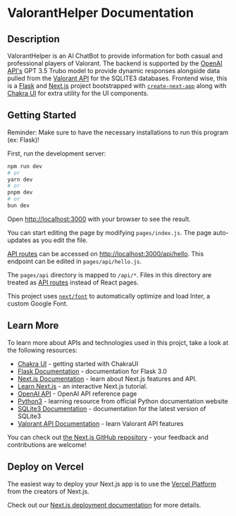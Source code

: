 # ValorantHelper Documentation

## Description

ValorantHelper is an AI ChatBot to provide information for both casual and professional players of Valorant. The backend is supported by the [OpenAI API's](https://platform.openai.com/docs/overview) GPT 3.5 Trubo model to provide dynamic responses alongside data pulled from the [Valorant API](https://valorant-api.com/) for the SQLITE3 databases. Frontend wise, this is a [Flask](https://flask.palletsprojects.com/en/3.0.x/) and [Next.js](https://nextjs.org/) project bootstrapped with [`create-next-app`](https://github.com/vercel/next.js/tree/canary/packages/create-next-app) along with [Chakra UI](https://v2.chakra-ui.com/) for extra utility for the UI components. 

## Getting Started

Reminder: Make sure to have the necessary installations to run this program (ex: Flask)!

First, run the development server:

```bash
npm run dev
# or
yarn dev
# or
pnpm dev
# or
bun dev
```

Open [http://localhost:3000](http://localhost:3000) with your browser to see the result.

You can start editing the page by modifying `pages/index.js`. The page auto-updates as you edit the file.

[API routes](https://nextjs.org/docs/api-routes/introduction) can be accessed on [http://localhost:3000/api/hello](http://localhost:3000/api/hello). This endpoint can be edited in `pages/api/hello.js`.

The `pages/api` directory is mapped to `/api/*`. Files in this directory are treated as [API routes](https://nextjs.org/docs/api-routes/introduction) instead of React pages.

This project uses [`next/font`](https://nextjs.org/docs/basic-features/font-optimization) to automatically optimize and load Inter, a custom Google Font.

## Learn More

To learn more about APIs and technologies used in this projct, take a look at the following resources:

- [Chakra UI](https://v2.chakra-ui.com/getting-started) - getting started with ChakraUI
- [Flask Documentation](https://flask.palletsprojects.com/en/3.0.x/) - documentation for Flask 3.0
- [Next.js Documentation](https://nextjs.org/docs) - learn about Next.js features and API.
- [Learn Next.js](https://nextjs.org/learn) - an interactive Next.js tutorial.
- [OpenAI API](https://platform.openai.com/docs/api-reference/introduction) - OpenAI API reference page
- [Python3](https://www.python.org/doc/) - learning resource from official Python documentation website
- [SQLite3 Documentation](https://docs.python.org/3/library/sqlite3.html) - documentation for the latest version of SQLite3
- [Valorant API Documentation](https://dash.valorant-api.com/) - learn Valorant API features

You can check out [the Next.js GitHub repository](https://github.com/vercel/next.js/) - your feedback and contributions are welcome!

## Deploy on Vercel

The easiest way to deploy your Next.js app is to use the [Vercel Platform](https://vercel.com/new?utm_medium=default-template&filter=next.js&utm_source=create-next-app&utm_campaign=create-next-app-readme) from the creators of Next.js.

Check out our [Next.js deployment documentation](https://nextjs.org/docs/deployment) for more details.
